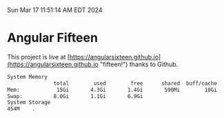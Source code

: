 Sun Mar 17 11:51:14 AM EDT 2024

# Angular Fifteen


This project is live at [https://angularsixteen.github.io](https://angularsixteen.github.io "fifteen!") thanks to Github.

```bash
System Memory
               total        used        free      shared  buff/cache   available
Mem:            15Gi       4.3Gi       1.4Gi       590Mi        10Gi        10Gi
Swap:          8.0Gi       1.1Gi       6.9Gi
System Storage
454M	.
